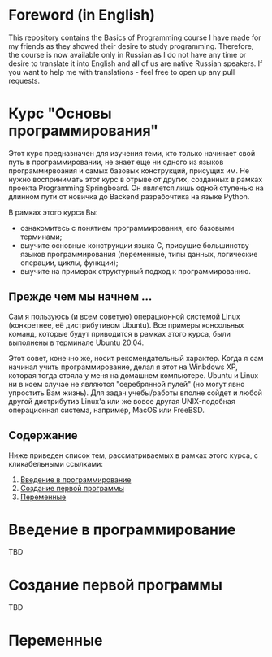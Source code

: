 # Foreword (in English)

This repository contains the Basics of Programming course I have made for my friends as they showed their desire to study programming. Therefore, the course is now available only in Russian as I do not have any time or desire to translate it into English and all of us are native Russian speakers. If you want to help me with translations - feel free to open up any pull requests.

# Курс "Основы программирования"

Этот курс предназначен для изучения теми, кто только начинает свой путь в программировании, не знает еще ни одного из языков программирвоания и самых базовых конструкций, присущих им. Не нужно воспринимать этот курс в отрыве от других, созданных в рамках проекта Programming Springboard. Он является лишь одной ступенью на длинном пути от новичка до Backend разрабочтика на языке Python.

В рамках этого курса Вы:

- ознакомитесь с понятием программирования, его базовыми терминами;
- выучите основные конструкции языка С, присущие большинству языков программирования (переменные, типы данных, логические операции, циклы, функции);
- выучите на примерах структурный подход к программированию.

## Прежде чем мы начнем ...

Сам я пользуюсь (и всем советую) операционной системой Linux (конкретнее, её дистрибутивом Ubuntu). Все примеры консольных команд, которые будут приводится в рамках этого курса, были выполнены в терминале Ubuntu 20.04.

Этот совет, конечно же, носит рекомендательный характер. Когда я сам начинал учить программирование, делал я этот на Winbdows XP, которая тогда стояла у меня на домашнем компьютере. Ubuntu и Linux ни в коем случае не являются "серебрянной пулей" (но могут явно упростить Вам жизнь). Для задач учебы/работы вполне сойдет и любой другой дистрибутив Linux'a или же вовсе другая UNIX-подобная операционная система, например, MacOS или FreeBSD.

## Содержание

Ниже приведен список тем, рассматриваемых в рамках этого курса, с кликабельными ссылками:

1. [Введение в программирование](#введение-в-программирование)
2. [Создание первой программы](#создание-первой-программы)
3. [Переменные](#переменные)

# Введение в программирование

TBD

# Создание первой программы

TBD

# Переменные
